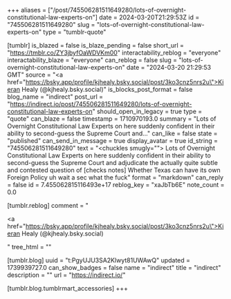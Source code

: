 +++
aliases = ["/post/745506281511649280/lots-of-overnight-constitutional-law-experts-on"]
date = 2024-03-20T21:29:53Z
id = "745506281511649280"
slug = "lots-of-overnight-constitutional-law-experts-on"
type = "tumblr-quote"

[tumblr]
is_blazed = false
is_blaze_pending = false
short_url = "https://tmblr.co/ZY3jbyfOaWDVKm00"
interactability_reblog = "everyone"
interactability_blaze = "everyone"
can_reblog = false
slug = "lots-of-overnight-constitutional-law-experts-on"
date = "2024-03-20 21:29:53 GMT"
source = "<a href=\"https://bsky.app/profile/kjhealy.bsky.social/post/3ko3cnz5nrs2u\">Kieran Healy (@kjhealy.bsky.social)</a>"
is_blocks_post_format = false
blog_name = "indirect"
post_url = "https://indirect.io/post/745506281511649280/lots-of-overnight-constitutional-law-experts-on"
should_open_in_legacy = true
type = "quote"
can_blaze = false
timestamp = 1710970193.0
summary = "Lots of Overnight Constitutional Law Experts on here suddenly confident in their ability to second-guess the Supreme Court and..."
can_like = false
state = "published"
can_send_in_message = true
display_avatar = true
id_string = "745506281511649280"
text = "<chuckles smugly=\"\"> Lots of Overnight Constitutional Law Experts on here suddenly confident in their ability to second-guess the Supreme Court and adjudicate the actually quite subtle and contested question of [checks notes] Whether Texas can have its own Foreign Policy uh wait a sec what the fuck</chuckles>"
format = "markdown"
can_reply = false
id = 7.455062815116493e+17
reblog_key = "xaJbTb6E"
note_count = 0.0

[tumblr.reblog]
comment = "<p><a href=\"https://bsky.app/profile/kjhealy.bsky.social/post/3ko3cnz5nrs2u\">Kieran Healy (@kjhealy.bsky.social)</a></p>"
tree_html = ""

[tumblr.blog]
uuid = "t:PgyUJU3SA2Klwyt81UWAwQ"
updated = 1739939727.0
can_show_badges = false
name = "indirect"
title = "indirect"
description = ""
url = "https://indirect.io/"

[tumblr.blog.tumblrmart_accessories]
+++
